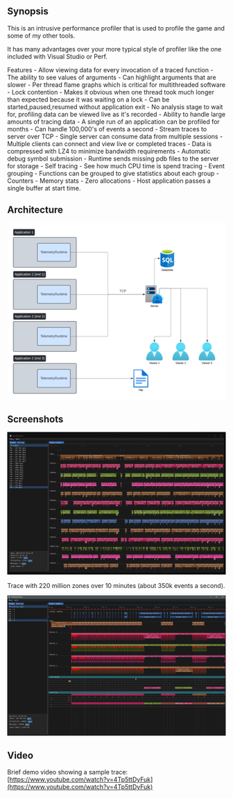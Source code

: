 ## Synopsis

This is an intrusive performance profiler that is used to profile the game and some of my other tools.

It has many advantages over your more typical style of profiler like the one included with Visual Studio or Perf.

Features
    - Allow viewing data for every invocation of a traced function
        - The ability to see values of arguments
            - Can highlight arguments that are slower
    - Per thread flame graphs which is critical for multithreaded software
    - Lock contention
        - Makes it obvious when one thread took much longer than expected because it was waiting on a lock
    - Can be started,paused,resumed without application exit
    - No analysis stage to wait for, profiling data can be viewed live as it's recorded
    - Ability to handle large amounts of tracing data
        - A single run of an application can be profiled for months
        - Can handle 100,000's of events a second
    - Stream traces to server over TCP
        - Single server can consume data from multiple sessions
        - Multiple clients can connect and view live or completed traces
        - Data is compressed with LZ4 to minimize bandwidth requirements 
        - Automatic debug symbol submission
            - Runtime sends missing pdb files to the server for storage
    - Self tracing
        - See how much CPU time is spend tracing
    - Event grouping
        - Functions can be grouped to give statistics about each group
    - Counters
    - Memory stats
    - Zero allocations
        - Host application passes a single buffer at start time.

## Architecture

![architecture overview](../../docs/img/architecture-telem.png)

## Screenshots

![telem-0](../../docs/img/telem-0.png)

Trace with 220 million zones over 10 minutes (about 350k events a second).

![telem-1](docs/img/telem-1.png)

## Video

Brief demo video showing a sample trace: [https://www.youtube.com/watch?v=4Tp5ttDyFuk](https://www.youtube.com/watch?v=4Tp5ttDyFuk)